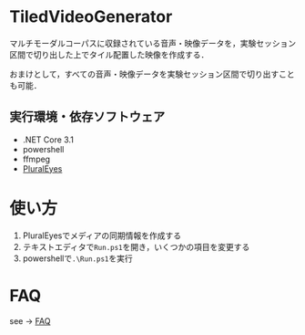 
# TiledVideoGenerator
マルチモーダルコーパスに収録されている音声・映像データを，実験セッション区間で切り出した上でタイル配置した映像を作成する．

おまけとして，すべての音声・映像データを実験セッション区間で切り出すことも可能．

## 実行環境・依存ソフトウェア
- .NET Core 3.1
- powershell
- ffmpeg
- [PluralEyes](https://www.redgiant.com/products/pluraleyes/)


# 使い方

1. PluralEyesでメディアの同期情報を作成する
1. テキストエディタで`Run.ps1`を開き，いくつかの項目を変更する
1. powershellで`.\Run.ps1`を実行


# FAQ
see -> [FAQ](FAQ.md)

